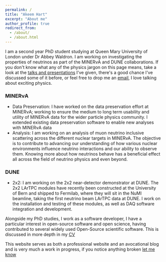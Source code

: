 ```yaml
---
permalink: /
title: "Akeem Hart"
excerpt: "About me"
author_profile: true
redirect_from: 
  - /about/
  - /about.html
---
```


I am a second year PhD student studying at Queen Mary University of London under Dr Abbey Waldron. I am working on investigating the properties of neutrinos as part of the MINERνA and DUNE collaborations. If you don't know what any of the physics jargon on this page means, take a look at the [talks and presentations](/talks) I've given, there's a good chance I've discussed some of it before, or feel free to drop me an [email](mailto:a.l.hart@qmul.ac.uk), I love talking about exciting physics.

### MINERνA
- Data Preservation: I have worked on the data preservation effort at MINERνA; working to ensure the medium to long term usability and utility of MINERνA data for the wider particle physics community. I extended existing data preservation software to enable new analyses with MINERνA data
- Analysis: I am working on an analysis of muon neutrino inclusive scattering across the different nuclear targets in MINERvA. The objective is to contribute to advancing our understanding of how various nuclear environments influence neutrino interactions and our ability to observe them. Knowing more about how neutrinos behave has a beneficial effect all across the field of neutrino physics and even beyond.

### DUNE
- 2x2: I am working on the 2x2 near-detector demonstrator at DUNE. The 2x2 LArTPC modules have recently been constructed at the University of Bern and shipped to Fermilab, where they will sit in the NuMI beamline, taking the first neutrino beam LArTPC data at DUNE. I work on the installation and testing of these modules, as well as DAQ software integration and development. 

Alongside my PhD studies, I work as a software developer, I have a particular interest in open-source software and open science, having contributed to several widely used Open-Source scientific software. This is discussed in more depth in my [CV](/cv)

This website serves as both a professional website and an avocational blog and is very much a work in progress, if you notice anything broken [let me know](mailto:a.l.hart@qmul.ac.uk)